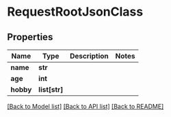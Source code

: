 # RequestRootJsonClass

## Properties
Name | Type | Description | Notes
------------ | ------------- | ------------- | -------------
**name** | **str** |  | 
**age** | **int** |  | 
**hobby** | **list[str]** |  | 

[[Back to Model list]](../README.md#documentation-for-models) [[Back to API list]](../README.md#documentation-for-api-endpoints) [[Back to README]](../README.md)



